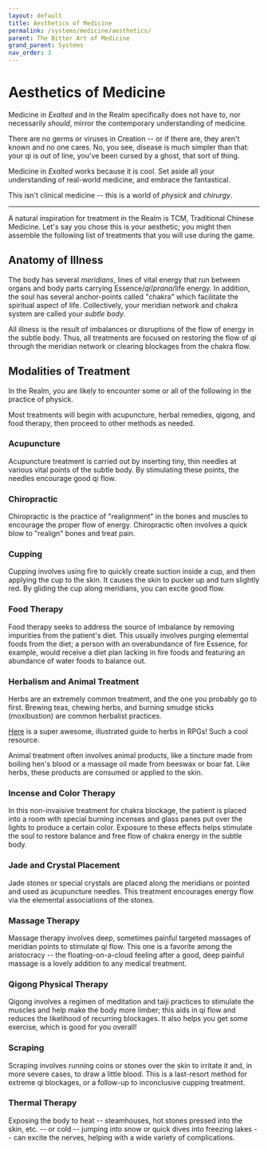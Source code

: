 ```yaml
---
layout: default
title: Aesthetics of Medicine
permalink: /systems/medicine/aesthetics/
parent: The Bitter Art of Medicine
grand_parent: Systems
nav_order: 3
---
```


# Aesthetics of Medicine

Medicine in _Exalted_ and in the Realm specifically does not have to, nor
necessarily _should_, mirror the contemporary understanding of medicine.

There are no germs or viruses in Creation -- or if there are, they aren't known
and no one cares. No, you see, disease is much simpler than that: your qi is
out of line, you've been cursed by a ghost, that sort of thing.

Medicine in _Exalted_ works because it is cool. Set aside all your understanding
of real-world medicine, and embrace the fantastical.

This isn't clinical medicine -- this is a world of _physick_ and _chirurgy_.

***

A natural inspiration for treatment in the Realm is TCM, Traditional Chinese
Medicine. Let's say you chose this is your aesthetic; you might then assemble
the following list of treatments that you will use during the game.

## Anatomy of Illness

The body has several _meridians_, lines of vital energy that run between organs
and body parts carrying Essence/_qi_/_prana_/life energy. In addition, the soul
has several anchor-points called "chakra" which facilitate the spiritual aspect
of life. Collectively, your meridian network and chakra system are called your
_subtle body_.

All illness is the result of imbalances or disruptions of the flow of energy in
the subtle body. Thus, all treatments are focused on restoring the flow of _qi_
through the meridian network or clearing blockages from the chakra flow.

## Modalities of Treatment

In the Realm, you are likely to encounter some or all of the following in the
practice of physick.

Most treatments will begin with acupuncture, herbal remedies, qigong, and food
therapy, then proceed to other methods as needed.

### Acupuncture

Acupuncture treatment is carried out by inserting tiny, thin needles at various
vital points of the subtle body. By stimulating these points, the needles
encourage good qi flow.

### Chiropractic

Chiropractic is the practice of "realignment" in the bones and muscles to
encourage the proper flow of energy. Chiropractic often involves a quick blow to
"realign" bones and treat pain.

### Cupping

Cupping involves using fire to quickly create suction inside a cup, and then
applying the cup to the skin. It causes the skin to pucker up and turn slightly
red. By gliding the cup along meridians, you can excite good flow.

### Food Therapy

Food therapy seeks to address the source of imbalance by removing impurities
from the patient's diet. This usually involves purging elemental foods from the
diet; a person with an overabundance of fire Essence, for example, would receive
a diet plan lacking in fire foods and featuring an abundance of water foods to
balance out.

### Herbalism and Animal Treatment

Herbs are an extremely common treatment, and the one you probably go to first.
Brewing teas, chewing herbs, and burning smudge sticks (moxibustion) are common
herbalist practices.

[Here](http://www.republicofnewhome.org/lair/games/herb5/herb5illo.html) is a
super awesome, illustrated guide to herbs in RPGs! Such a cool resource.

Animal treatment often involves animal products, like a tincture made from
boiling hen's blood or a massage oil made from beeswax or boar fat. Like herbs,
these products are consumed or applied to the skin.

### Incense and Color Therapy

In this non-invaisive treatment for chakra blockage, the patient is placed into
a room with special burning incenses and glass panes put over the lights to
produce a certain color. Exposure to these effects helps stimulate the soul to
restore balance and free flow of chakra energy in the subtle body.

### Jade and Crystal Placement

Jade stones or special crystals are placed along the meridians or pointed and
used as acupuncture needles. This treatment encourages energy flow via the
elemental associations of the stones.

### Massage Therapy

Massage therapy involves deep, sometimes painful targeted massages of meridian
points to stimulate qi flow. This one is a favorite among the aristocracy -- the
floating-on-a-cloud feeling after a good, deep painful massage is a lovely
addition to any medical treatment.

### Qigong Physical Therapy

Qigong involves a regimen of meditation and taiji practices to stimulate the
muscles and help make the body more limber; this aids in qi flow and reduces
the likelihood of recurring blockages. It also helps you get some exercise,
which is good for you overall!

### Scraping

Scraping involves running coins or stones over the skin to irritate it and, in
more severe cases, to draw a little blood. This is a last-resort method for
extreme qi blockages, or a follow-up to inconclusive cupping treatment.

### Thermal Therapy

Exposing the body to heat -- steamhouses, hot stones pressed into the skin,
etc. -- or cold -- jumping into snow or quick dives into freezing lakes -- can
excite the nerves, helping with a wide variety of complications.
